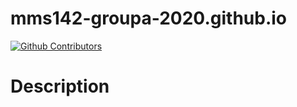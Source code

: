 # mms142-groupa-2020.github.io

[![Github Contributors](https://img.shields.io/badge/contributor-2-green)](https://github.com/ianignacioa/mms142-groupa-2020.github.io/graphs/contributors)

# Description

